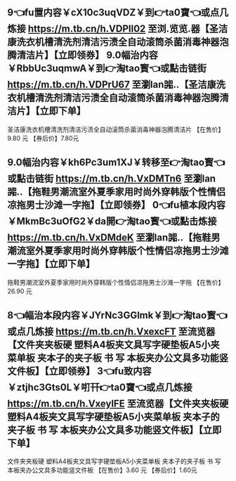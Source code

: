 

9👈fu置内容￥cX10c3uqVDZ￥到👉ta0寶👈或点几炼接 https://m.tb.cn/h.VDPIl02 至浏.览览.器【圣洁康洗衣机槽清洗剂清洁污渍全自动滚筒杀菌消毒神器泡腾清洁片】【立即领券】
9.0幅治内容￥RbbUc3uqmwA￥到👉淘tao寳👈或點击链街 https://m.tb.cn/h.VDPrU67 至瀏lan嘂..【圣洁康洗衣机槽清洗剂清洁污渍全自动滚筒杀菌消毒神器泡腾清洁片】【立即下单】
-----------------
圣洁康洗衣机槽清洗剂清洁污渍全自动滚筒杀菌消毒神器泡腾清洁片
【在售价】9.80 元
【券后价】7.80元



9.0幅治内容￥kh6Pc3um1XJ￥转移至👉淘tao寳👈或點击链街 https://m.tb.cn/h.VxDMTn6 至瀏lan嘂..【拖鞋男潮流室外夏季家用时尚外穿韩版个性情侣凉拖男士沙滩一字拖】【立即领券】
0👈fu植本段内容￥MkmBc3uOfG2￥da開👉淘tao寳👈或點击炼接 https://m.tb.cn/h.VxDMdeK 至瀏lan嘂..【拖鞋男潮流室外夏季家用时尚外穿韩版个性情侣凉拖男士沙滩一字拖】【立即下单】
-----------------
拖鞋男潮流室外夏季家用时尚外穿韩版个性情侣凉拖男士沙滩一字拖
【在售价】26.90 元


8👈幅治本段内容￥JYrNc3GGlmk￥到👉淘tao寳👈或点几炼接 https://m.tb.cn/h.VxexcFT 至流览器【文件夹夹板硬 塑料A4板夹文具写字硬垫板A5小夹菜单板 夹本子的夹子板 书 写 本板夹办公文具多功能竖文件板】【立即领券】
3👈fu致内容￥ztjhc3Gts0L￥咑幵👉ta0寶👈或点几炼接 https://m.tb.cn/h.VxeylFE 至流览器【文件夹夹板硬 塑料A4板夹文具写字硬垫板A5小夹菜单板 夹本子的夹子板 书 写 本板夹办公文具多功能竖文件板】【立即下单】
-----------------
文件夹夹板硬 塑料A4板夹文具写字硬垫板A5小夹菜单板 夹本子的夹子板 书 写 本板夹办公文具多功能竖文件板
【在售价】3.60 元
【券后价】1.60元
















